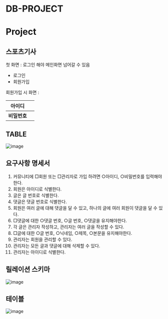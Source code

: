 # DB-PROJECT

# Project



## 스포츠기사


첫 화면 : 로그인 해야 메인화면 넘어갈 수 있음

* 로그인
* 회원가입

회원가입 시 화면 :

| **아이디**   |      |
| ------------ | ---- |
| **비밀번호** |      |


## TABLE


![image](https://user-images.githubusercontent.com/81346173/168541651-b97169f9-70f5-454b-97b1-c018ca5a7be1.png)


## 요구사항 명세서

1. 커뮤니티에 □회원 또는 □관리자로 가입 하려면 ○아이디, ○비밀번호를 입력해야 한다.
2. 회원은 아이디로 식별한다.
3. 글은 글 번호로 식별한다.
4. 댓글은 댓글 번호로 식별한다.
5. 회원은 여러 글에 대해 댓글을 달 수 있고, 하나의 글에 여러 회원이 댓글을 달 수 있다.
6. □댓글에 대한 ○댓글 번호, ○글 번호, ○댓글을 유지해야한다.
7. 각 글은 관리자 작성하고, 관리자는 여러 글을 작성할 수 있다.
8. □글에 대한 ○글 번호, ○닉네임, ○제목, ○본문을 유지해야한다.
9. 관리자는 회원을 관리할 수 있다.
10. 관리자는 모든 글과 댓글에 대해 삭제할 수 있다.
11. 관리자는 아이디로 식별한다.

## 릴레이션 스키마
![image](https://user-images.githubusercontent.com/81346173/169763206-e71bcd33-9d8a-49e8-a7fc-472d428f9759.png)

## 테이블
![image](https://user-images.githubusercontent.com/81346173/174545223-457e0b73-7649-4aa5-8c95-a260ec1f7af4.png)

